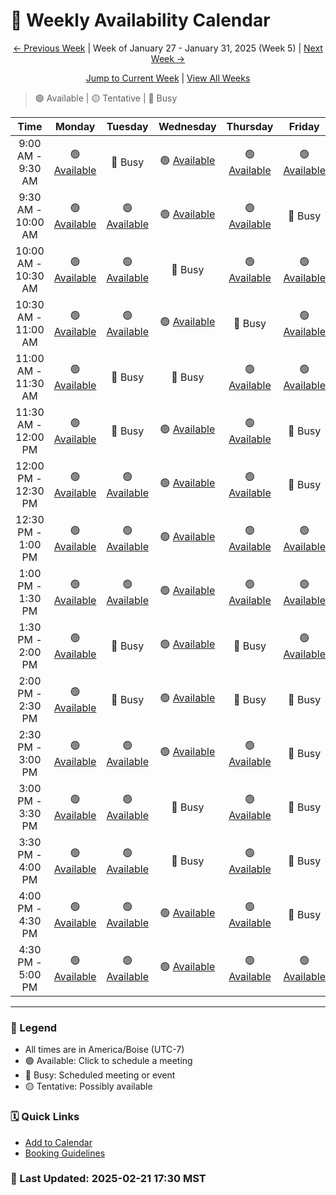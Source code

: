 # 📅 Weekly Availability Calendar

<div align="center">

[← Previous Week](/past/2025-W04.md) | Week of January 27 - January 31, 2025 (Week 5) | [Next Week →](/past/2025-W06.md)

[Jump to Current Week](/README.md) | [View All Weeks](/calendar-index.md)
</div>

> 🟢 Available | 🟡 Tentative | 🔴 Busy 

| Time | Monday | Tuesday | Wednesday | Thursday | Friday |
|:----:|:------:|:--------:|:---------:|:--------:|:------:|
| 9:00 AM - 9:30 AM | 🟢 [Available](https://cal.com) | 🔴 Busy | 🟢 [Available](https://cal.com) | 🟢 [Available](https://cal.com) | 🟢 [Available](https://cal.com) |
| 9:30 AM - 10:00 AM | 🟢 [Available](https://cal.com) | 🟢 [Available](https://cal.com) | 🟢 [Available](https://cal.com) | 🟢 [Available](https://cal.com) | 🔴 Busy |
| 10:00 AM - 10:30 AM | 🟢 [Available](https://cal.com) | 🟢 [Available](https://cal.com) | 🔴 Busy | 🟢 [Available](https://cal.com) | 🟢 [Available](https://cal.com) |
| 10:30 AM - 11:00 AM | 🟢 [Available](https://cal.com) | 🟢 [Available](https://cal.com) | 🟢 [Available](https://cal.com) | 🔴 Busy | 🟢 [Available](https://cal.com) |
| 11:00 AM - 11:30 AM | 🟢 [Available](https://cal.com) | 🔴 Busy | 🔴 Busy | 🟢 [Available](https://cal.com) | 🟢 [Available](https://cal.com) |
| 11:30 AM - 12:00 PM | 🟢 [Available](https://cal.com) | 🔴 Busy | 🟢 [Available](https://cal.com) | 🟢 [Available](https://cal.com) | 🔴 Busy |
| 12:00 PM - 12:30 PM | 🟢 [Available](https://cal.com) | 🟢 [Available](https://cal.com) | 🟢 [Available](https://cal.com) | 🟢 [Available](https://cal.com) | 🔴 Busy |
| 12:30 PM - 1:00 PM | 🟢 [Available](https://cal.com) | 🟢 [Available](https://cal.com) | 🟢 [Available](https://cal.com) | 🟢 [Available](https://cal.com) | 🟢 [Available](https://cal.com) |
| 1:00 PM - 1:30 PM | 🟢 [Available](https://cal.com) | 🟢 [Available](https://cal.com) | 🟢 [Available](https://cal.com) | 🟢 [Available](https://cal.com) | 🟢 [Available](https://cal.com) |
| 1:30 PM - 2:00 PM | 🟢 [Available](https://cal.com) | 🔴 Busy | 🟢 [Available](https://cal.com) | 🔴 Busy | 🟢 [Available](https://cal.com) |
| 2:00 PM - 2:30 PM | 🟢 [Available](https://cal.com) | 🔴 Busy | 🟢 [Available](https://cal.com) | 🔴 Busy | 🔴 Busy |
| 2:30 PM - 3:00 PM | 🟢 [Available](https://cal.com) | 🟢 [Available](https://cal.com) | 🟢 [Available](https://cal.com) | 🟢 [Available](https://cal.com) | 🔴 Busy |
| 3:00 PM - 3:30 PM | 🟢 [Available](https://cal.com) | 🟢 [Available](https://cal.com) | 🔴 Busy | 🟢 [Available](https://cal.com) | 🔴 Busy |
| 3:30 PM - 4:00 PM | 🟢 [Available](https://cal.com) | 🟢 [Available](https://cal.com) | 🔴 Busy | 🟢 [Available](https://cal.com) | 🔴 Busy |
| 4:00 PM - 4:30 PM | 🟢 [Available](https://cal.com) | 🟢 [Available](https://cal.com) | 🟢 [Available](https://cal.com) | 🟢 [Available](https://cal.com) | 🔴 Busy |
| 4:30 PM - 5:00 PM | 🟢 [Available](https://cal.com) | 🟢 [Available](https://cal.com) | 🟢 [Available](https://cal.com) | 🟢 [Available](https://cal.com) | 🟢 [Available](https://cal.com) |

---
### 📝 Legend
- All times are in America/Boise (UTC-7)
- 🟢 Available: Click to schedule a meeting
- 🔴 Busy: Scheduled meeting or event
- 🟡 Tentative: Possibly available

### 🗓️ Quick Links
- [Add to Calendar](/calendar.ics)
- [Booking Guidelines](/booking-guidelines.md)

### 🔄 Last Updated: 2025-02-21 17:30 MST
